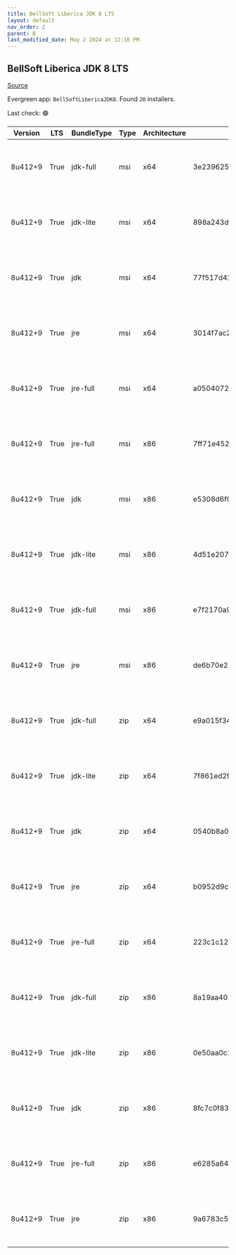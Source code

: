 ```yaml
---
title: BellSoft Liberica JDK 8 LTS
layout: default
nav_order: 2
parent: B
last_modified_date: May 2 2024 at 12:16 PM
---
```


## BellSoft Liberica JDK 8 LTS

[Source](https://bell-sw.com/libericajdk/)

Evergreen app: `BellSoftLibericaJDK8`. Found `20` installers.

Last check: 🟢

| Version | LTS  | BundleType | Type | Architecture | Sha1                                     | Size      | URI                                                                                                                                                                                                                  |
| ------- | ---- | ---------- | ---- | ------------ | ---------------------------------------- | --------- | -------------------------------------------------------------------------------------------------------------------------------------------------------------------------------------------------------------------- |
| 8u412+9 | True | jdk-full   | msi  | x64          | 3e2396251d7d49b67853207b4d9e6a43a0f7ef93 | 144609280 | [https://github.com/bell-sw/Liberica/releases/download/8u412+9/bellsoft-jdk8u412+9-windows-amd64-full.msi](https://github.com/bell-sw/Liberica/releases/download/8u412+9/bellsoft-jdk8u412+9-windows-amd64-full.msi) |
| 8u412+9 | True | jdk-lite   | msi  | x64          | 898a243d700da2d3e72df84f03f2a0e98885c664 | 53186560  | [https://github.com/bell-sw/Liberica/releases/download/8u412+9/bellsoft-jdk8u412+9-windows-amd64-lite.msi](https://github.com/bell-sw/Liberica/releases/download/8u412+9/bellsoft-jdk8u412+9-windows-amd64-lite.msi) |
| 8u412+9 | True | jdk        | msi  | x64          | 77f517d4288081ff0b14ca35c383691e65d462d1 | 104124416 | [https://github.com/bell-sw/Liberica/releases/download/8u412+9/bellsoft-jdk8u412+9-windows-amd64.msi](https://github.com/bell-sw/Liberica/releases/download/8u412+9/bellsoft-jdk8u412+9-windows-amd64.msi)           |
| 8u412+9 | True | jre        | msi  | x64          | 3014f7ac23e1cf650be8849527758d48d569d8c2 | 40767488  | [https://github.com/bell-sw/Liberica/releases/download/8u412+9/bellsoft-jre8u412+9-windows-amd64.msi](https://github.com/bell-sw/Liberica/releases/download/8u412+9/bellsoft-jre8u412+9-windows-amd64.msi)           |
| 8u412+9 | True | jre-full   | msi  | x64          | a05040721d09f97f337e76bdfaa6dc5ace8626e5 | 79605760  | [https://github.com/bell-sw/Liberica/releases/download/8u412+9/bellsoft-jre8u412+9-windows-amd64-full.msi](https://github.com/bell-sw/Liberica/releases/download/8u412+9/bellsoft-jre8u412+9-windows-amd64-full.msi) |
| 8u412+9 | True | jre-full   | msi  | x86          | 7ff71e4527c9532b8b818a573f6e3d4bdc53c014 | 72806400  | [https://github.com/bell-sw/Liberica/releases/download/8u412+9/bellsoft-jre8u412+9-windows-i586-full.msi](https://github.com/bell-sw/Liberica/releases/download/8u412+9/bellsoft-jre8u412+9-windows-i586-full.msi)   |
| 8u412+9 | True | jdk        | msi  | x86          | e5308d6f08bac4ff8f2490479d792076f106e642 | 104968192 | [https://github.com/bell-sw/Liberica/releases/download/8u412+9/bellsoft-jdk8u412+9-windows-i586.msi](https://github.com/bell-sw/Liberica/releases/download/8u412+9/bellsoft-jdk8u412+9-windows-i586.msi)             |
| 8u412+9 | True | jdk-lite   | msi  | x86          | 4d51e207ab77110a15dcdda7736c7d68aa6126ae | 52273152  | [https://github.com/bell-sw/Liberica/releases/download/8u412+9/bellsoft-jdk8u412+9-windows-i586-lite.msi](https://github.com/bell-sw/Liberica/releases/download/8u412+9/bellsoft-jdk8u412+9-windows-i586-lite.msi)   |
| 8u412+9 | True | jdk-full   | msi  | x86          | e7f2170a9294b7e94f49c18015a2bd31f4b95fd3 | 140201984 | [https://github.com/bell-sw/Liberica/releases/download/8u412+9/bellsoft-jdk8u412+9-windows-i586-full.msi](https://github.com/bell-sw/Liberica/releases/download/8u412+9/bellsoft-jdk8u412+9-windows-i586-full.msi)   |
| 8u412+9 | True | jre        | msi  | x86          | de6b70e21e322094a561de51f35c2cf3fcda5cd6 | 39092224  | [https://github.com/bell-sw/Liberica/releases/download/8u412+9/bellsoft-jre8u412+9-windows-i586.msi](https://github.com/bell-sw/Liberica/releases/download/8u412+9/bellsoft-jre8u412+9-windows-i586.msi)             |
| 8u412+9 | True | jdk-full   | zip  | x64          | e9a015f34c07fdbb785e720fe6d536087f670384 | 149055210 | [https://github.com/bell-sw/Liberica/releases/download/8u412+9/bellsoft-jdk8u412+9-windows-amd64-full.zip](https://github.com/bell-sw/Liberica/releases/download/8u412+9/bellsoft-jdk8u412+9-windows-amd64-full.zip) |
| 8u412+9 | True | jdk-lite   | zip  | x64          | 7f861ed2f978fa6a343437678ac6e0de114da26b | 53640017  | [https://github.com/bell-sw/Liberica/releases/download/8u412+9/bellsoft-jdk8u412+9-windows-amd64-lite.zip](https://github.com/bell-sw/Liberica/releases/download/8u412+9/bellsoft-jdk8u412+9-windows-amd64-lite.zip) |
| 8u412+9 | True | jdk        | zip  | x64          | 0540b8a0fc02c9730ecf8df4d17a66aefaa30ee8 | 108409883 | [https://github.com/bell-sw/Liberica/releases/download/8u412+9/bellsoft-jdk8u412+9-windows-amd64.zip](https://github.com/bell-sw/Liberica/releases/download/8u412+9/bellsoft-jdk8u412+9-windows-amd64.zip)           |
| 8u412+9 | True | jre        | zip  | x64          | b0952d9caa7c8bed8d7513bfb7ff335a3ae1b7e0 | 39892526  | [https://github.com/bell-sw/Liberica/releases/download/8u412+9/bellsoft-jre8u412+9-windows-amd64.zip](https://github.com/bell-sw/Liberica/releases/download/8u412+9/bellsoft-jre8u412+9-windows-amd64.zip)           |
| 8u412+9 | True | jre-full   | zip  | x64          | 223c1c123c40b48458e1817f95f87acc0ad41ec7 | 78907903  | [https://github.com/bell-sw/Liberica/releases/download/8u412+9/bellsoft-jre8u412+9-windows-amd64-full.zip](https://github.com/bell-sw/Liberica/releases/download/8u412+9/bellsoft-jre8u412+9-windows-amd64-full.zip) |
| 8u412+9 | True | jdk-full   | zip  | x86          | 8a19aa401ab7b410a512d01adde9f963bec42481 | 144587763 | [https://github.com/bell-sw/Liberica/releases/download/8u412+9/bellsoft-jdk8u412+9-windows-i586-full.zip](https://github.com/bell-sw/Liberica/releases/download/8u412+9/bellsoft-jdk8u412+9-windows-i586-full.zip)   |
| 8u412+9 | True | jdk-lite   | zip  | x86          | 0e50aa0c1492bed54ded11c73ee6239d5b01f1e1 | 52670117  | [https://github.com/bell-sw/Liberica/releases/download/8u412+9/bellsoft-jdk8u412+9-windows-i586-lite.zip](https://github.com/bell-sw/Liberica/releases/download/8u412+9/bellsoft-jdk8u412+9-windows-i586-lite.zip)   |
| 8u412+9 | True | jdk        | zip  | x86          | 8fc7c0f83be1f82c4db547feb41bec1009154308 | 109183502 | [https://github.com/bell-sw/Liberica/releases/download/8u412+9/bellsoft-jdk8u412+9-windows-i586.zip](https://github.com/bell-sw/Liberica/releases/download/8u412+9/bellsoft-jdk8u412+9-windows-i586.zip)             |
| 8u412+9 | True | jre-full   | zip  | x86          | e6285a6453a73148d8331267b6a3aecb0c6bdd0f | 72101818  | [https://github.com/bell-sw/Liberica/releases/download/8u412+9/bellsoft-jre8u412+9-windows-i586-full.zip](https://github.com/bell-sw/Liberica/releases/download/8u412+9/bellsoft-jre8u412+9-windows-i586-full.zip)   |
| 8u412+9 | True | jre        | zip  | x86          | 9a6783c57b79fc0772718d4ed397aaaf82ad5474 | 38231477  | [https://github.com/bell-sw/Liberica/releases/download/8u412+9/bellsoft-jre8u412+9-windows-i586.zip](https://github.com/bell-sw/Liberica/releases/download/8u412+9/bellsoft-jre8u412+9-windows-i586.zip)             |

